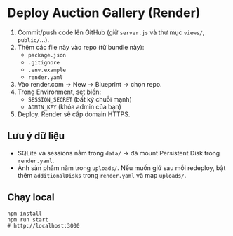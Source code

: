 # Deploy Auction Gallery (Render)

1. Commit/push code lên GitHub (giữ `server.js` và thư mục `views/`, `public/`...).
2. Thêm các file này vào repo (từ bundle này):
   - `package.json`
   - `.gitignore`
   - `.env.example`
   - `render.yaml`
3. Vào render.com → New → Blueprint → chọn repo.
4. Trong Environment, set biến:
   - `SESSION_SECRET` (bất kỳ chuỗi mạnh)
   - `ADMIN_KEY` (khóa admin của bạn)
5. Deploy. Render sẽ cấp domain HTTPS.

## Lưu ý dữ liệu
- SQLite và sessions nằm trong `data/` → đã mount Persistent Disk trong `render.yaml`.
- Ảnh sản phẩm nằm trong `uploads/`. Nếu muốn giữ sau mỗi redeploy, bật thêm `additionalDisks` trong `render.yaml` và map `uploads/`.

## Chạy local
```
npm install
npm run start
# http://localhost:3000
```
